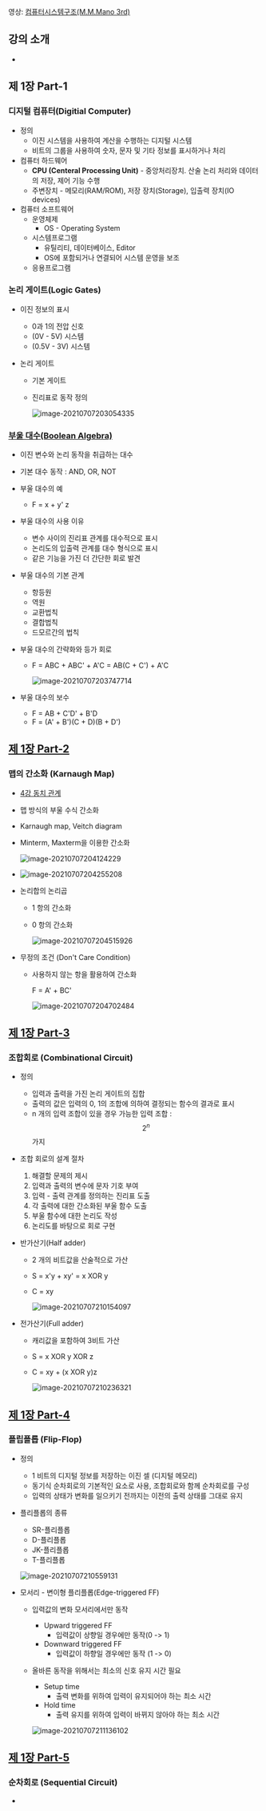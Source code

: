 영상: [컴퓨터시스템구조(M.M.Mano 3rd)](https://www.youtube.com/playlist?list=PLc8fQ-m7b1hD4jqccMlfQpWgDVdalXFbH)

## 강의 소개
- 

## 제 1장 Part-1

### 디지털 컴퓨터(Digitial Computer)

- 정의
  - 이진 시스템을 사용하여 계산을 수행하는 디지털 시스템
  - 비트의 그룹을 사용하여 숫자, 문자 및 기타 정보를 표시하거나 처리
- 컴퓨터 하드웨어
  - **CPU (Centeral Processing Unit)** - 중앙처리장치. 산술 논리 처리와 데이터의 저장, 제어 기능 수행
  - 주변장치 - 메모리(RAM/ROM), 저장 장치(Storage), 입출력 장치(IO devices)
- 컴퓨터 소프트웨어
  - 운영체제
    - OS - Operating System
  - 시스템프로그램
    - 유틸리티, 데이터베이스, Editor
    - OS에 포함되거나 연결되어 시스템 운영을 보조
  - 응용프로그램

### 논리 게이트(Logic Gates)
- 이진 정보의 표시

  - 0과 1의 전압 신호
  - (0V - 5V) 시스템
  - (0.5V - 3V) 시스템

- 논리 게이트

  - 기본 게이트

  - 진리표로 동작 정의

    ![image-20210707203054335](1장-디지털-논리-회로-및-강의소개.assets/image-20210707203054335.png)

### [부울 대수(Boolean Algebra)](이산-수학/명제,추론,귀납,부울대수/부울-대수.md)

- 이진 변수와 논리 동작을 취급하는 대수

- 기본 대수 동작 : AND, OR, NOT

- 부울 대수의 예

  - F = x + y' z

- 부울 대수의 사용 이유

  - 변수 사이의 진리표 관계를 대수적으로 표시
  - 논리도의 입출력 관계를 대수 형식으로 표시
  - 같은 기능을 가진 더 간단한 회로 발견

- 부울 대수의 기본 관계

  - 항등원
  - 역원
  - 교환법칙
  - 결합법칙
  - 드모르간의 법칙

- 부울 대수의 간략화와 등가 회로

  - F = ABC + ABC' + A'C = AB(C + C') + A'C

    ![image-20210707203747714](1장-디지털-논리-회로-및-강의소개.assets/image-20210707203747714.png)

- 부울 대수의 보수

  - F = AB + C'D' + B'D
  - F = (A' + B')(C + D)(B + D')


## [제 1장 Part-2](https://youtu.be/9ZtZTTN7Y-g?list=PLc8fQ-m7b1hD4jqccMlfQpWgDVdalXFbH)

### 맵의 간소화 (Karnaugh Map)
- [4강 동치 관계](이산-수학/이산수학-기초/동치-관계.md)

- 맵 방식의 부울 수식 간소화

- Karnaugh map, Veitch diagram

- Minterm, Maxterm을 이용한 간소화

  ![image-20210707204124229](1장-디지털-논리-회로-및-강의소개.assets/image-20210707204124229.png)

- ![image-20210707204255208](1장-디지털-논리-회로-및-강의소개.assets/image-20210707204255208.png)

- 논리합의 논리곱

  - 1 항의 간소화

  - 0 항의 간소화

    ![image-20210707204515926](1장-디지털-논리-회로-및-강의소개.assets/image-20210707204515926.png)

- 무정의 조건 (Don't Care Condition)

  - 사용하지 않는 항을 활용하여 간소화

    F = A' + BC'

    ![image-20210707204702484](1장-디지털-논리-회로-및-강의소개.assets/image-20210707204702484.png)

    

## [제 1장 Part-3](https://youtu.be/9145l3C3Cc4?list=PLc8fQ-m7b1hD4jqccMlfQpWgDVdalXFbH)

### 조합회로 (Combinational Circuit)
- 정의

  - 입력과 출력을 가진 논리 게이트의 집합
  - 출력의 값은 입력의 0, 1의 조합에 의하여 결정되는 함수의 결과로 표시
  - n 개의 입력 조합이 있을 경우 가능한 입력 조합 : $$2^n$$ 가지

- 조합 회로의 설계 절차

  1. 해결할 문제의 제시
  2. 입력과 출력의 변수에 문자 기호 부여
  3. 입력 - 출력 관계를 정의하는 진리표 도출
  4. 각 출력에 대한 간소화된 부울 함수 도출
  5. 부울 함수에 대한 논리도 작성
  6. 논리도를 바탕으로 회로 구현

- 반가산기(Half adder)

  - 2 개의 비트값을 산술적으로 가산

  - S = x'y + xy' = x XOR y

  - C = xy

    ![image-20210707210154097](1장-디지털-논리-회로-및-강의소개.assets/image-20210707210154097.png)

- 전가산기(Full adder)

  - 캐리값을 포함하여 3비트 가산

  - S = x XOR y XOR z

  - C = xy + (x XOR y)z

    ![image-20210707210236321](1장-디지털-논리-회로-및-강의소개.assets/image-20210707210236321.png)

## [제 1장 Part-4](https://youtu.be/zf0p0qegnzQ?list=PLc8fQ-m7b1hD4jqccMlfQpWgDVdalXFbH)

### 플립플롭 (Flip-Flop)
- 정의

  - 1 비트의 디지털 정보를 저장하는 이진 셀 (디지털 메모리)
  - 동기식 순차회로의 기본적인 요소로 사용, 조합회로와 함께 순차회로를 구성
  - 입력의 상태가 변화를 일으키기 전까지는 이전의 출력 상태를 그대로 유지

- 플리플롭의 종류

  - SR-플리플롭
  - D-플리플롭
  - JK-플리플롭
  - T-플리플롭

  ![image-20210707210559131](1장-디지털-논리-회로-및-강의소개.assets/image-20210707210559131.png)

- 모서리 - 변이형 플리플롭(Edge-triggered FF)

  - 입력값의 변화 모서리에서만 동작

    - Upward triggered FF
      - 입력값이 상향일 경우에만 동작(0 -> 1)
    - Downward triggered FF
      - 입력값이 하향일 경우에만 동작 (1 -> 0)

  - 올바른 동작을 위해서는 최소의 신호 유지 시간 필요

    - Setup time
      - 출력 변화를 위하여 입력이 유지되어야 하는 최소 시간
    - Hold time
      - 출력 유지를 위하여 입력이 바뀌지 않아야 하는 최소 시간

    ![image-20210707211136102](1장-디지털-논리-회로-및-강의소개.assets/image-20210707211136102.png)

    

## [제 1장 Part-5](https://youtu.be/h2y8a11wrNc?list=PLc8fQ-m7b1hD4jqccMlfQpWgDVdalXFbH)

### 순차회로 (Sequential Circuit)
- 

